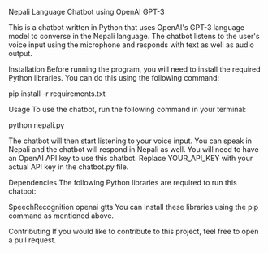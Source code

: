 Nepali Language Chatbot using OpenAI GPT-3

This is a chatbot written in Python that uses OpenAI's GPT-3 language model to converse in the Nepali language. The chatbot listens to the user's voice input using the microphone and responds with text as well as audio output.

Installation
Before running the program, you will need to install the required Python libraries. You can do this using the following command:


pip install -r requirements.txt

Usage
To use the chatbot, run the following command in your terminal:

python nepali.py

The chatbot will then start listening to your voice input. You can speak in Nepali and the chatbot will respond in Nepali as well. You will need to have an OpenAI API key to use this chatbot. Replace YOUR_API_KEY with your actual API key in the chatbot.py file.

Dependencies
The following Python libraries are required to run this chatbot:

SpeechRecognition
openai
gtts
You can install these libraries using the pip command as mentioned above.

Contributing
If you would like to contribute to this project, feel free to open a pull request.
